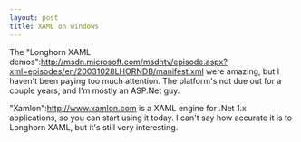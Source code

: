 ```yaml
--- 
layout: post
title: XAML on windows
---
```

The "Longhorn XAML demos":http://msdn.microsoft.com/msdntv/episode.aspx?xml=episodes/en/20031028LHORNDB/manifest.xml were amazing, but I haven't been paying too much attention.  The platform's not due out for a couple years, and I'm mostly an ASP.Net guy.

"Xamlon":http://www.xamlon.com is a XAML engine for .Net 1.x applications, so you can start using it today.  I can't say how accurate it is to Longhorn XAML, but it's still very interesting.
